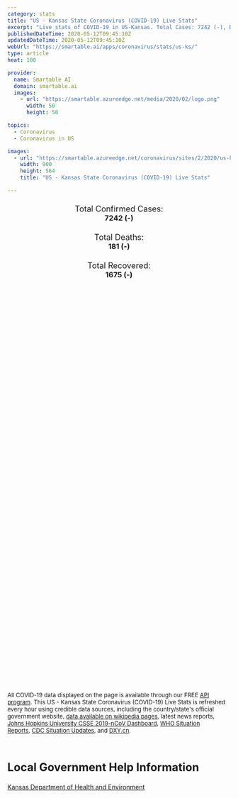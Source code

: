 ```yaml
---
category: stats
title: "US - Kansas State Coronavirus (COVID-19) Live Stats"
excerpt: "Live stats of COVID-19 in US-Kansas. Total Cases: 7242 (-), Deaths: 181 (-), Recoveries: 1675(-)."
publishedDateTime: 2020-05-12T09:45:10Z
updatedDateTime: 2020-05-12T09:45:10Z
webUrl: "https://smartable.ai/apps/coronavirus/stats/us-ks/"
type: article
heat: 100

provider:
  name: Smartable AI
  domain: smartable.ai
  images:
    - url: "https://smartable.azureedge.net/media/2020/02/logo.png"
      width: 50
      height: 50

topics:
  - Coronavirus
  - Coronavirus in US

images:
  - url: "https://smartable.azureedge.net/coronavirus/sites/2/2020/us-ks.jpg"
    width: 900
    height: 564
    title: "US - Kansas State Coronavirus (COVID-19) Live Stats"

---
```

<div class="total-stats" style="text-align: center;">
    <h3>
	    <div style="font-size: 18px; font-weight: 400;">Total Confirmed Cases:</div>
	    7242 (-)
    </h3>
    <h3>
	    <div style="font-size: 18px; font-weight: 400;">Total Deaths:</div>
	    181 (-)
    </h3>
    <h3>
	    <div style="font-size: 18px; font-weight: 400;">Total Recovered:</div>
	    1675 (-)
    </h3>
</div>

<script type="text/javascript" src="https://www.gstatic.com/charts/loader.js"></script>

<div id="time_series_chart" style="width: 100%; height: 400px;"></div>
<script type="text/javascript">
  google.charts.load('current', {'packages':['corechart']});
  google.charts.setOnLoadCallback(drawChart);
  function drawChart() {
    var data = google.visualization.arrayToDataTable([
      ['Date', 'Total Cases', 'Total Deaths', 'Total Recovered'],
      ['1/22/2020', 0, 0, 0],['1/23/2020', 0, 0, 0],['1/24/2020', 0, 0, 0],['1/25/2020', 0, 0, 0],['1/26/2020', 0, 0, 0],['1/27/2020', 0, 0, 0],['1/28/2020', 0, 0, 0],['1/29/2020', 0, 0, 0],['1/30/2020', 0, 0, 0],['1/31/2020', 0, 0, 0],['2/1/2020', 0, 0, 0],['2/2/2020', 0, 0, 0],['2/3/2020', 0, 0, 0],['2/4/2020', 0, 0, 0],['2/5/2020', 0, 0, 0],['2/6/2020', 0, 0, 0],['2/7/2020', 0, 0, 0],['2/8/2020', 0, 0, 0],['2/9/2020', 0, 0, 0],['2/10/2020', 0, 0, 0],['2/11/2020', 0, 0, 0],['2/12/2020', 0, 0, 0],['2/13/2020', 0, 0, 0],['2/14/2020', 0, 0, 0],['2/15/2020', 0, 0, 0],['2/16/2020', 0, 0, 0],['2/17/2020', 0, 0, 0],['2/18/2020', 0, 0, 0],['2/19/2020', 0, 0, 0],['2/20/2020', 0, 0, 0],['2/21/2020', 0, 0, 0],['2/22/2020', 0, 0, 0],['2/23/2020', 0, 0, 0],['2/24/2020', 0, 0, 0],['2/25/2020', 0, 0, 0],['2/26/2020', 0, 0, 0],['2/27/2020', 0, 0, 0],['2/28/2020', 0, 0, 0],['2/29/2020', 0, 0, 0],['3/1/2020', 0, 0, 0],['3/2/2020', 0, 0, 0],['3/3/2020', 0, 0, 0],['3/4/2020', 0, 0, 0],['3/5/2020', 0, 0, 0],['3/6/2020', 0, 0, 0],['3/7/2020', 0, 0, 0],['3/8/2020', 1, 0, 0],['3/9/2020', 1, 0, 0],['3/10/2020', 1, 0, 0],['3/11/2020', 1, 0, 0],['3/12/2020', 5, 1, 0],['3/13/2020', 6, 1, 0],['3/14/2020', 8, 1, 0],['3/15/2020', 9, 1, 0],['3/16/2020', 11, 1, 0],['3/17/2020', 18, 1, 0],['3/18/2020', 22, 1, 0],['3/19/2020', 36, 1, 0],['3/20/2020', 48, 1, 0],['3/21/2020', 57, 2, 0],['3/22/2020', 67, 2, 0],['3/23/2020', 85, 2, 0],['3/24/2020', 102, 2, 0],['3/25/2020', 137, 3, 0],['3/26/2020', 172, 3, 0],['3/27/2020', 219, 4, 0],['3/28/2020', 269, 5, 0],['3/29/2020', 330, 7, 0],['3/30/2020', 374, 8, 0],['3/31/2020', 441, 9, 0],['4/1/2020', 495, 10, 0],['4/2/2020', 558, 14, 0],['4/3/2020', 630, 18, 3],['4/4/2020', 699, 21, 3],['4/5/2020', 751, 22, 3],['4/6/2020', 849, 25, 4],['4/7/2020', 928, 29, 4],['4/8/2020', 1051, 34, 4],['4/9/2020', 1111, 42, 4],['4/10/2020', 1178, 50, 16],['4/11/2020', 1275, 55, 53],['4/12/2020', 1337, 56, 53],['4/13/2020', 1391, 62, 53],['4/14/2020', 1441, 69, 258],['4/15/2020', 1504, 71, 258],['4/16/2020', 1617, 80, 391],['4/17/2020', 1742, 84, 421],['4/18/2020', 1854, 86, 421],['4/19/2020', 1941, 94, 444],['4/20/2020', 2065, 102, 444],['4/21/2020', 2210, 109, 444],['4/22/2020', 2418, 112, 444],['4/23/2020', 2721, 113, 444],['4/24/2020', 2879, 117, 604],['4/25/2020', 3137, 120, 604],['4/26/2020', 3280, 120, 604],['4/27/2020', 3477, 124, 604],['4/28/2020', 3655, 127, 604],['4/29/2020', 3842, 134, 769],['4/30/2020', 4419, 134, 801],['5/1/2020', 4523, 136, 852],['5/2/2020', 4895, 140, 904],['5/3/2020', 5166, 143, 904],['5/4/2020', 5394, 157, 981],['5/5/2020', 5658, 161, 981],['5/6/2020', 6002, 164, 1675],['5/7/2020', 6340, 165, 1675],['5/8/2020', 6699, 168, 1675],['5/9/2020', 6879, 173, 1675],['5/10/2020', 7031, 175, 1675],['5/11/2020', 7242, 181, 1675],['5/12/2020', 7242, 181, 1675],
    ]);
    var options = {
      curveType: 'none',
      chartArea: {'width': '80%', 'height': '80%'},
      legend: { position: 'top' },
      lineWidth: 5,
      colors: ['#f60109', '#444444', '#81B71F']
    };
    var chart = new google.visualization.LineChart(document.getElementById('time_series_chart'));
    chart.draw(data, options);
  }
</script>

<div id="geo_chart" style="width: 100%; height: 500px;"></div>
<script type="text/javascript">
  google.charts.load('current', {
    'packages':['geochart'],
    'mapsApiKey': 'AIzaSyDk1HhVhLaveyKrUhhHZ5YwzIpEcbdal6U'
  });
  google.charts.setOnLoadCallback(drawRegionsMap);
  function drawRegionsMap() {
    var data = google.visualization.arrayToDataTable([
      ['LATITUDE', 'LONGITUDE', 'DESCRIPTION', 'Total Cases', 'Total Deaths'],
      [39.571, -95.3037, "Atchison", 14, 0],[37.8365, -94.882, "Bourbon", 6, 1],[37.9636, -97.146, "Butler", 17, 0],[37.0752, -94.6353, "Cherokee", 8, 0],[39.4301, -96.9997, "Clay", 5, 1],[38.2622, -95.7423, "Coffey", 50, 8],[37.543, -94.7024, "Crawford", 8, 1],[39.7518, -94.8889, "Doniphan", 8, 0],[38.9344, -95.0956, "Douglas", 57, 0],[37.9864, -100.9937, "Finney", 992, 4],[37.7304, -99.937, "Ford", 1132, 7],[38.5482, -95.1011, "Franklin", 26, 0],[38.9593, -100.487, "Gove", 1, 0],[38.0364, -97.3463, "Harvey", 10, 0],[39.2395, -95.9651, "Jackson", 4, 0],[39.4159, -95.3304, "Jefferson", 13, 0],[38.8454, -94.8521, "Johnson", 604, 52],[39.1084, -95.0829, "Leavenworth", 937, 6],[38.179, -94.7053, "Linn", 6, 0],[38.4028, -96.1924, "Lyon", 330, 4],[38.5511, -97.4274, "McPherson", 26, 0],[39.5096, -98.4331, "Mitchell", 3, 0],[37.014, -95.9316, "Montgomery", 21, 2],[38.6623, -96.4917, "Morris", 3, 0],[37.5186, -95.1742, "Neosho", 3, 0],[38.7793, -95.557, "Osage", 6, 0],[38.9692, -97.7591, "Ottawa", 4, 0],[39.2499, -96.3145, "Pottawatomie", 21, 0],[38.1011, -97.992, "Reno", 53, 0],[39.299, -96.8276, "Riley", 58, 0],[38.7736, -97.8645, "Saline", 23, 2],[37.5649, -97.3527, "Sedgwick", 469, 19],[38.8911, -95.6999, "Shawnee", 166, 5],[38, -98.7611, "Stafford", 1, 0],[37.3252, -101.2065, "Stevens", 18, 0],[37.3899, -97.643, "Sumner", 4, 1],[37.8682, -95.7533, "Woodson", 6, 0],[39.1234, -94.7443, "Wyandotte", 1110, 64],[38.5245, -98.5369, "Barton", 22, 1],[37.0803, -96.0962, "Chautauqua", 4, 0],[37.23, -95.1836, "Labette", 22, 0],[37.6777, -98.7465, "Pratt", 1, 0],[38.1818, -95.4905, "Anderson", 1, 0],[39.4519, -97.5297, "Cloud", 4, 0],[37.0679, -96.9958, "Cowley", 3, 1],[38.3744, -97.3024, "Marion", 6, 1],[39.5046, -98.5475, "Osborne", 2, 0],[38.6597, -94.8569, "Miami", 6, 0],[37.7191, -96.224, "Greenwood", 3, 0],[39.9343, -98.0351, "Jewell", 4, 0],[39.0271, -96.8497, "Geary", 16, 0],[39.0689, -96.167, "Wabaunsee", 27, 0],[39.7832, -97.8961, "Republic", 4, 0],[37.0038, -101.8944, "Morton", 4, 0],[37.0144, -98.6492, "Barber", 1, 0],[38.4791, -100.9023, "Scott", 4, 0],[37.0466, -100.9295, "Seward", 707, 0],[39.2532, -99.5634, "Rooks", 6, 0],[38.8816, -99.3219, "Ellis", 9, 0],[38.0415, -102.0078, "Hamilton", 10, 0],[39.6694, -99.1225, "Phillips", 1, 0],[37.982, -101.1333, "Kearny", 31, 0],[37.5699, -101.7443, "Stanton", 9, 0],[38.9358, -97.1246, "Dickinson", 2, 0],[39.7665, -98.9198, "Smith", 2, 0],[39.3366, -102.0373, "Sherman", 5, 0],[38.3732, -96.6459, "Chase", 4, 0],[37.525, -95.6614, "Wilson", 1, 0],[37.5925, -100.4502, "Gray", 8, 0],[37.4822, -100.8465, "Haskell", 16, 0],[39.3558, -100.4396, "Sheridan", 2, 0],[37.937, -99.2547, "Edwards", 4, 0],[37.0405, -99.9876, "Clark", 19, 1],[37.6175, -99.1058, "Kiowa", 2, 0],[38.3462, -98.2045, "Rice", 3, 0],[37.2836, -100.343, "Meade", 22, 0],[37.5772, -101.3547, "Grant", 11, 0],[39.7451077, -95.9832577, "Nemaha", 1, 0],[39.7877848, -101.7979613, "Cheyenne", 2, 0],[37.3936365, -96.1526985, "Elk", 1, 0],[37.1096002, -98.0465185, "Harper", 1, 0],[39.8413319, -97.179026, "Washington", 1, 0],[39.7959566, -99.9912254, "Norton", 2, 0],[39.770047, -95.4777811, "Brown", 1, 0],[38.615225, -98.2212979, "Ellsworth", 2, 0],
    ]);
    var options = {
      backgroundColor: {fill:'transparent',stroke:'#FFF' ,strokeWidth:0 }, 
      displayMode: 'markers',
      region: 'US-KS', 
      resolution: 'metros',
      colorAxis: {colors: ['#F27D81', '#f60109']},
      sizeAxis: {minSize:3,  maxSize:12},
    };
    var chart = new google.visualization.GeoChart(document.getElementById('geo_chart'));
    chart.draw(data, options);
  };
</script>

<div id="geo_table"></div>
<script type="text/javascript">
  google.charts.load('current', {'packages':['table']});
  google.charts.setOnLoadCallback(drawTable);
  function drawTable() {
    var data = new google.visualization.DataTable();
    data.addColumn('string', 'Location');
    data.addColumn('number', 'Total Cases');
    data.addColumn('number', 'New Cases');
    data.addColumn('number', 'Active Cases');
    data.addColumn('number', 'Total Deaths');
    data.addColumn('number', 'New Deaths');
    data.addColumn('number', 'Total Recovered');
    data.addRows([
      [{v:"Atchison", f:"Atchison"}, 14, 0, 12, 0, 0, 2],[{v:"Bourbon", f:"Bourbon"}, 6, 0, 0, 1, 0, 5],[{v:"Butler", f:"Butler"}, 17, 0, 8, 0, 0, 9],[{v:"Cherokee", f:"Cherokee"}, 8, 0, 2, 0, 0, 6],[{v:"Clay", f:"Clay"}, 5, 0, 3, 1, 0, 1],[{v:"Coffey", f:"Coffey"}, 50, 0, 15, 8, 0, 27],[{v:"Crawford", f:"Crawford"}, 8, 0, 7, 1, 0, 0],[{v:"Doniphan", f:"Doniphan"}, 8, 0, 8, 0, 0, 0],[{v:"Douglas", f:"Douglas"}, 57, 0, 18, 0, 0, 39],[{v:"Finney", f:"Finney"}, 992, 0, 980, 4, 0, 8],[{v:"Ford", f:"Ford"}, 1132, 0, 1125, 7, 0, 0],[{v:"Franklin", f:"Franklin"}, 26, 0, 14, 0, 0, 12],[{v:"Gove", f:"Gove"}, 1, 0, 1, 0, 0, 0],[{v:"Harvey", f:"Harvey"}, 10, 0, 7, 0, 0, 3],[{v:"Jackson", f:"Jackson"}, 4, 0, 4, 0, 0, 0],[{v:"Jefferson", f:"Jefferson"}, 13, 0, 9, 0, 0, 4],[{v:"Johnson", f:"Johnson"}, 604, 0, 552, 52, 0, 0],[{v:"Leavenworth", f:"Leavenworth"}, 937, 0, 898, 6, 0, 33],[{v:"Linn", f:"Linn"}, 6, 0, 6, 0, 0, 0],[{v:"Lyon", f:"Lyon"}, 330, 0, 290, 4, 0, 36],[{v:"McPherson", f:"McPherson"}, 26, 0, 14, 0, 0, 12],[{v:"Mitchell", f:"Mitchell"}, 3, 0, 3, 0, 0, 0],[{v:"Montgomery", f:"Montgomery"}, 21, 0, 12, 2, 0, 7],[{v:"Morris", f:"Morris"}, 3, 0, 1, 0, 0, 2],[{v:"Neosho", f:"Neosho"}, 3, 0, 3, 0, 0, 0],[{v:"Osage", f:"Osage"}, 6, 0, 3, 0, 0, 3],[{v:"Ottawa", f:"Ottawa"}, 4, 0, 4, 0, 0, 0],[{v:"Pottawatomie", f:"Pottawatomie"}, 21, 0, 16, 0, 0, 5],[{v:"Reno", f:"Reno"}, 53, 0, 47, 0, 0, 6],[{v:"Riley", f:"Riley"}, 58, 0, 45, 0, 0, 13],[{v:"Saline", f:"Saline"}, 23, 0, 21, 2, 0, 0],[{v:"Sedgwick", f:"Sedgwick"}, 469, 0, 306, 19, 0, 144],[{v:"Shawnee", f:"Shawnee"}, 166, 0, 81, 5, 0, 80],[{v:"Stafford", f:"Stafford"}, 1, 0, 1, 0, 0, 0],[{v:"Stevens", f:"Stevens"}, 18, 0, 18, 0, 0, 0],[{v:"Sumner", f:"Sumner"}, 4, 0, 3, 1, 0, 0],[{v:"Woodson", f:"Woodson"}, 6, 0, 2, 0, 0, 4],[{v:"Wyandotte", f:"Wyandotte"}, 1110, 0, 934, 64, 0, 112],[{v:"Barton", f:"Barton"}, 22, 0, 21, 1, 0, 0],[{v:"Chautauqua", f:"Chautauqua"}, 4, 0, 4, 0, 0, 0],[{v:"Labette", f:"Labette"}, 22, 0, 4, 0, 0, 18],[{v:"Pratt", f:"Pratt"}, 1, 0, 1, 0, 0, 0],[{v:"Anderson", f:"Anderson"}, 1, 0, 1, 0, 0, 0],[{v:"Cloud", f:"Cloud"}, 4, 0, 2, 0, 0, 2],[{v:"Cowley", f:"Cowley"}, 3, 0, 2, 1, 0, 0],[{v:"Marion", f:"Marion"}, 6, 0, 5, 1, 0, 0],[{v:"Osborne", f:"Osborne"}, 2, 0, 2, 0, 0, 0],[{v:"Miami", f:"Miami"}, 6, 0, 5, 0, 0, 1],[{v:"Greenwood", f:"Greenwood"}, 3, 0, 2, 0, 0, 1],[{v:"Jewell", f:"Jewell"}, 4, 0, 4, 0, 0, 0],[{v:"Geary", f:"Geary"}, 16, 0, 15, 0, 0, 1],[{v:"Wabaunsee", f:"Wabaunsee"}, 27, 0, 26, 0, 0, 1],[{v:"Republic", f:"Republic"}, 4, 0, 2, 0, 0, 2],[{v:"Morton", f:"Morton"}, 4, 0, 4, 0, 0, 0],[{v:"Barber", f:"Barber"}, 1, 0, 1, 0, 0, 0],[{v:"Scott", f:"Scott"}, 4, 0, 4, 0, 0, 0],[{v:"Seward", f:"Seward"}, 707, 0, 707, 0, 0, 0],[{v:"Rooks", f:"Rooks"}, 6, 0, 6, 0, 0, 0],[{v:"Ellis", f:"Ellis"}, 9, 0, 5, 0, 0, 4],[{v:"Hamilton", f:"Hamilton"}, 10, 0, 10, 0, 0, 0],[{v:"Phillips", f:"Phillips"}, 1, 0, 1, 0, 0, 0],[{v:"Kearny", f:"Kearny"}, 31, 0, 31, 0, 0, 0],[{v:"Stanton", f:"Stanton"}, 9, 0, 8, 0, 0, 1],[{v:"Dickinson", f:"Dickinson"}, 2, 0, 2, 0, 0, 0],[{v:"Smith", f:"Smith"}, 2, 0, 2, 0, 0, 0],[{v:"Sherman", f:"Sherman"}, 5, 0, 5, 0, 0, 0],[{v:"Chase", f:"Chase"}, 4, 0, 4, 0, 0, 0],[{v:"Wilson", f:"Wilson"}, 1, 0, 1, 0, 0, 0],[{v:"Gray", f:"Gray"}, 8, 0, 8, 0, 0, 0],[{v:"Haskell", f:"Haskell"}, 16, 0, 16, 0, 0, 0],[{v:"Sheridan", f:"Sheridan"}, 2, 0, 2, 0, 0, 0],[{v:"Edwards", f:"Edwards"}, 4, 0, 4, 0, 0, 0],[{v:"Clark", f:"Clark"}, 19, 0, 18, 1, 0, 0],[{v:"Kiowa", f:"Kiowa"}, 2, 0, 2, 0, 0, 0],[{v:"Rice", f:"Rice"}, 3, 0, 3, 0, 0, 0],[{v:"Meade", f:"Meade"}, 22, 0, 22, 0, 0, 0],[{v:"Grant", f:"Grant"}, 11, 0, 11, 0, 0, 0],[{v:"Nemaha", f:"Nemaha"}, 1, 0, 1, 0, 0, 0],[{v:"Cheyenne", f:"Cheyenne"}, 2, 0, 2, 0, 0, 0],[{v:"Elk", f:"Elk"}, 1, 0, 1, 0, 0, 0],[{v:"Harper", f:"Harper"}, 1, 0, 1, 0, 0, 0],[{v:"Washington", f:"Washington"}, 1, 0, 1, 0, 0, 0],[{v:"Norton", f:"Norton"}, 2, 0, 2, 0, 0, 0],[{v:"Brown", f:"Brown"}, 1, 0, 1, 0, 0, 0],[{v:"Ellsworth", f:"Ellsworth"}, 2, 0, 2, 0, 0, 0],
    ]);
    data.setProperty(0, 0, 'style', 'min-width:100px');
    var table = new google.visualization.Table(document.getElementById('geo_table'));
    table.draw(data, {allowHtml: true, sortColumn: 2, sortAscending: false, width: '660px', height: '100%'});
  }
</script>

<span style="font-size: 13px">All COVID-19 data displayed on the page is available through our FREE <a href="https://developer.smartable.ai">API program</a>. This US - Kansas State Coronavirus (COVID-19) Live Stats is refreshed every hour using credible data sources, including the country/state's official government website, <a href="https://en.wikipedia.org/wiki/2019%E2%80%9320_coronavirus_pandemic" target="_blank">data available on wikipedia pages</a>, latest news reports, <a href="https://systems.jhu.edu/research/public-health/ncov/" target="_blank">Johns Hopkins University CSSE 2019-nCoV Dashboard</a>, <a href="https://www.who.int/emergencies/diseases/novel-coronavirus-2019/situation-reports" target="_blank">WHO Situation Reports</a>, <a href="https://www.cdc.gov/coronavirus/2019-ncov/index.html" target="_blank">CDC Situation Updates</a>, and <a href="https://ncov.dxy.cn/ncovh5/view/pneumonia" target="_blank">DXY.cn</a>.</span>

<h2 id="news" class="center" style="margin-top: 60px; font-size: 25px;">Local Government Help Information</h2>
<div class="info center">
<a href="http://www.kdheks.gov/coronavirus/index.htm" target="_blank">Kansas Department of Health and Environment</a>
</div>

